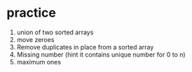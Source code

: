 
# practice

1. union of two sorted arrays
2. move zeroes
3. Remove duplicates in place from a sorted array
4. Missing number (hint it contains unique number for 0 to n)
5. maximum ones